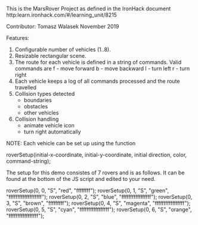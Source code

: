This is the MarsRover Project as defined in the IronHack document
http:learn.ironhack.com/#/learning_unit/8215

Contributor:
Tomasz Walasek
November 2019

Features:

  1. Configurable number of vehicles (1..8).
  2. Resizable rectangular scene.
  3. The route for each vehicle is defined in a string of commands. Valid commands are
        f - move forward
	      b - move backward
	      l - turn left
	      r - turn right
  4. Each vehicle keeps a log of all commands processed and the route travelled
  5. Collision types detected
        - boundaries
        - obstacles
        - other vehicles
  6. Collision handling
        - animate vehicle icon
        - turn right automatically

NOTE: Each vehicle can be set up using the function

roverSetup(initial-x-coordinate, 
           initial-y-coordinate,
	   initial direction,
           color,
           command-string);

The setup for this demo consistes of 7 rovers and is as follows. It can be found at the bottom of the JS script and edited to your need. 

roverSetup(0, 0, "S", "red", "ffffffff");
roverSetup(0, 1, "S", "green", "fffffffffffffffffff");
roverSetup(0, 2, "S", "blue", "fffffffffffffffff");
roverSetup(0, 3, "S", "brown", "fffffffff");
roverSetup(0, 4, "S", "magenta", "fffffffffffffffff");
roverSetup(0, 5, "S", "cyan", "fffffffffffffffff");
roverSetup(0, 6, "S", "orange", "fffffffffffffffff");











